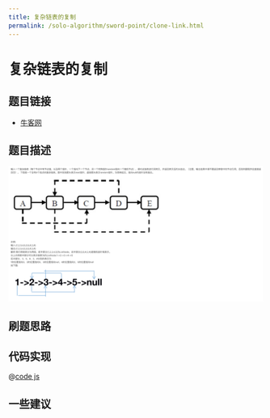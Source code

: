 ```yaml
---
title: 复杂链表的复制
permalink: /solo-algorithm/sword-point/clone-link.html
---
```


# 复杂链表的复制

## 题目链接

- [牛客网](https://www.nowcoder.com/share/jump/8484115461699847247819)

## 题目描述

![](../images/cloneLinkList.png)

## 刷题思路

## 代码实现

@[code js](@algorithm/sword-point/链表/clone.js)

## 一些建议
